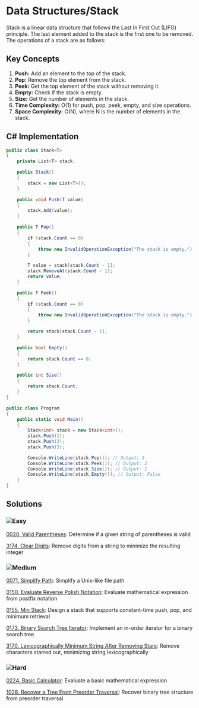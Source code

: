 # Data Structures/Stack

Stack is a linear data structure that follows the Last In First Out (LIFO) principle. The last element added to the stack is the first one to be removed. The operations of a stack are as follows:

## Key Concepts

1. **Push:** Add an element to the top of the stack.
2. **Pop:** Remove the top element from the stack.
3. **Peek:** Get the top element of the stack without removing it.
4. **Empty:** Check if the stack is empty.
5. **Size:** Get the number of elements in the stack.
7. **Time Complexity:** O(1) for push, pop, peek, empty, and size operations.
8. **Space Complexity:** O(N), where N is the number of elements in the stack.

## C# Implementation

```csharp
public class Stack<T>
{
    private List<T> stack;

    public Stack()
    {
        stack = new List<T>();
    }

    public void Push(T value)
    {
        stack.Add(value);
    }

    public T Pop()
    {
        if (stack.Count == 0)
        {
            throw new InvalidOperationException("The stack is empty.");
        }

        T value = stack[stack.Count - 1];
        stack.RemoveAt(stack.Count - 1);
        return value;
    }

    public T Peek()
    {
        if (stack.Count == 0)
        {
            throw new InvalidOperationException("The stack is empty.");
        }

        return stack[stack.Count - 1];
    }

    public bool Empty()
    {
        return stack.Count == 0;
    }

    public int Size()
    {
        return stack.Count;
    }
}

public class Program
{
    public static void Main()
    {
        Stack<int> stack = new Stack<int>();
        stack.Push(1);
        stack.Push(2);
        stack.Push(3);

        Console.WriteLine(stack.Pop()); // Output: 3
        Console.WriteLine(stack.Peek()); // Output: 2
        Console.WriteLine(stack.Size()); // Output: 2
        Console.WriteLine(stack.Empty()); // Output: False
    }
}
```


## Solutions

### ![Easy](https://img.shields.io/badge/Easy-46c6c2)

[0020. Valid Parentheses](/Data%20Structures%2FStack%2F0020.%20Valid%20Parentheses): Determine if a given string of parentheses is valid

[3174. Clear Digits](/Data%20Structures%2FStack%2F3174.%20Clear%20Digits): Remove digits from a string to minimize the resulting integer

### ![Medium](https://img.shields.io/badge/Medium-fac31d)

[0071. Simplify Path](/Data%20Structures%2FStack%2F0071.%20Simplify%20Path): Simplify a Unix-like file path

[0150. Evaluate Reverse Polish Notation](/Data%20Structures%2FStack%2F0150.%20Evaluate%20Reverse%20Polish%20Notation): Evaluate mathematical expression from postfix notation

[0155. Min Stack](/Data%20Structures%2FStack%2F0155.%20Min%20Stack): Design a stack that supports constant-time push, pop, and minimum retrieval

[0173. Binary Search Tree Iterator](/Data%20Structures%2FStack%2F0173.%20Binary%20Search%20Tree%20Iterator): Implement an in-order iterator for a binary search tree

[3170. Lexicographically Minimum String After Removing Stars](/Data%20Structures%2FStack%2F3170.%20Lexicographically%20Minimum%20String%20After%20Removing%20Stars): Remove characters starred out, minimizing string lexicographically

### ![Hard](https://img.shields.io/badge/Hard-f8615c)

[0224. Basic Calculator](/Data%20Structures%2FStack%2F0224.%20Basic%20Calculator): Evaluate a basic mathematical expression

[1028. Recover a Tree From Preorder Traversal](/Data%20Structures%2FStack%2F1028.%20Recover%20a%20Tree%20From%20Preorder%20Traversal): Recover binary tree structure from preorder traversal
